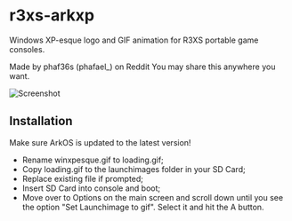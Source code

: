 # r3xs-arkxp
Windows XP-esque logo and GIF animation for R3XS portable game consoles.

Made by phaf36s (phafael_) on Reddit
You may share this anywhere you want.

![Screenshot](/ArkXP/Windows_XP.png)

## Installation
Make sure ArkOS is updated to the latest version!
* Rename winxpesque.gif to loading.gif;
* Copy loading.gif to the launchimages folder in your SD Card;
* Replace existing file if prompted;
* Insert SD Card into console and boot;
* Move over to Options on the main screen and scroll down until you see the option "Set Launchimage to gif". Select it and hit the A button.
